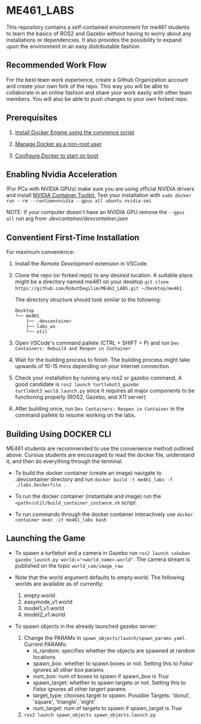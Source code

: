 # ME461_LABS

This repository contains a self-contained environment for me461 students to learn the basics of ROS2 and Gazebo without having to worry about any installations or dependencies. It also provides the possibility to expand upon the environment in an easy distributable fashion.

## Recommended Work Flow

For the best team work experience, create a Github Organization account and create your own fork of the repo. This way you will be able to collaborate in an online fashion and share your work easily with other team members. You will also be able to push changes to your own forked repo. 

## Prerequisites

1. [Install Docker Engine using the convience script](https://docs.docker.com/engine/install/ubuntu/#install-using-the-convenience-script) 

2. [Manage Docker as a non-root user](https://docs.docker.com/engine/install/linux-postinstall/#manage-docker-as-a-non-root-user)

3. [Configure Docker to start on boot](https://docs.docker.com/engine/install/linux-postinstall/#configure-docker-to-start-on-boot-with-systemd)

## Enabling Nvidia Acceleration

(For PCs with NVIDIA GPUs) make sure you are using official NVIDIA drivers and install [NVIDIA Container Toolkit.](https://docs.nvidia.com/datacenter/cloud-native/container-toolkit/latest/install-guide.html) Test your installation with `sudo docker run --rm --runtime=nvidia --gpus all ubuntu nvidia-smi`

NOTE: If your computer doesn't have an NVIDIA GPU remove the ```--gpus all``` run arg from *.devcontainer/devcontainer.json*

## Conventient First-Time Installation 

For maximum convenience:
 
1. Install the _Remote Development_ extension in VSCode.

2. Clone the repo (or forked repo) to any desired location. A suitable place might be a directory named me461 on your desktop ```git clone https://github.com/RobotDegilim/ME461_LABS.git ~/Desktop/me461```. 
    
    The directory structure should look similar to the following:

    ```
    Desktop
    └── me461
        ├── .devcontainer
        ├── labs_ws
        └── util
    ```

3. Open VSCode's command pallete (CTRL + SHIFT + P) and run ```Dev Containers: Rebuild and Reopen in Container```

4. Wait for the building process to finish. The building process might take upwards of 10-15 mins depending on your internet connection. 

5. Check your installation by running any ros2 or gazebo command. A good candidate is ```ros2 launch turtlebot3_gazebo turtlebot3_world.launch.py``` since it requires all major components to be functioning properly (ROS2, Gazebo, and X11 server)

6. After building once, run ```Dev Containers: Reopen in Container``` in the command pallete to resume working on the labs.


## Building Using DOCKER CLI

ME461 students are recommended to use the convenience method outlined above. Curious students are encouraged to read the docker file, understand it, and then do everything through the terminal.

- To build the docker container (create an image) navigate to .devcontainer directory and run ```docker build -t me461_labs -f ./labs.Dockerfile .``` 

- To run the docker container (instantiate and image) run the ```<path>/util/build_container_instance.sh``` script.

- To run commands through the docker container interactively use ```docker container exec -it me461_labs bash```

## Launching the Game

- To spawn a turtlebot and a camera in Gazebo run ```ros2 launch sokoban gazebo_launch.py world:="<world_name>.world"```. The camera stream is published on the topic `world_cam/image_raw`

- Note that the world argument defaults to empty.world. The following worlds are available as of currently:
    1. empty.world
    2. easymode_v1.world
    3. model1_v1.world
    4. model2_v1.world

- To spawn objects in the already launched gazebo server: 
    1. Change the PARAMs in ```spawn_objects/launch/spawn_params.yaml```. Current PARAMs:
        - is_random: specifies whether the objects are spawned at random locations 
        - spawn_box: whether to spawn boxes or not. Setting this to *False* ignores all other box params
        - num_box: num of boxes to spawn if spawn_box is *True*
        - spawn_target: whether to spawn targets or not. Setting this to *False* ignores all other targert params
        - target_type: chooses target to spawn. Possible Targets: 'donut', 'square', 'triangle', 'eight'
        - num_target:  num of targets to spawn if spawn_target is *True*
    2. ```ros2 launch spawn_objects spawn_objects.launch.py```


